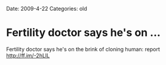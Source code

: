 Date: 2009-4-22
Categories: old

# Fertility doctor says he's on ...

Fertility doctor says he's on the brink of cloning human: report <a href="http://ff.im/-2hLIL" rel="nofollow">http://ff.im/-2hLIL</a>
